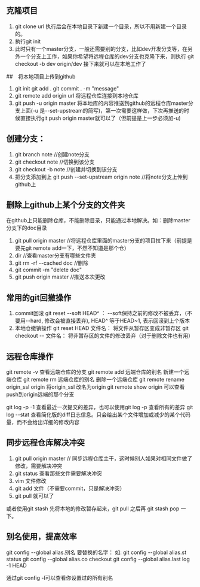 ## 克隆项目
1. git clone url  执行后会在本地目录下新建一个目录，所以不用新建一个目录的。
2. 执行git init
3. 此时只有一个master分支，一般还需要别的分支，比如dev开发分支等，在另外一个分支上工作，如果你希望将远程仓库的dev分支也克隆下来，则执行 git checkout -b dev origin/dev
接下来就可以在本地工作了 

##　将本地项目上传到github
1. git init
git add .
git commit . -m "message"
2. git remote add origin url 将远程仓库连接到本地仓库
3. git push -u origin master    将本地库的内容推送到github的远程仓库master分支上面(-u 是--set-upstream的简写)，第一次需要这样做，下次再推送的时候直接执行git push origin master就可以了（但前提是上一步必须加-u)

## 创建分支： 
1. git branch note  //创建note分支
2. git checkout note //切换到该分支
3. git checkout -b note //创建并切换到该分支
4. 把分支添加到上
git push --set-upstream origin note //将note分支上传到github上

## 删除上github上某个分支的文件夹
在github上只能删除仓库，不能删除目录，只能通过本地解决。如：删除master分支下的doc目录
1. git pull origin master //将远程仓库里面的master分支的项目拉下来（前提是要先git remote add一下，不然不知道是那个仓）
2. dir //查看master分支有哪些文件夹
3. git rm -rf --cached doc //删除
4. git commit -m "delete doc"
5. git push origin master //推送本次更改

## 常用的git回撤操作
1. commit回滚
   git reset --soft HEAD^ ： --soft保持之前的修改不被丢弃，（不要用--hard, 修改会被直接丢弃), HEAD^ 等于HEAD~1, 表示回滚到上个版本
2. 本地仓撤销操作
git reset HEAD 文件名： 将文件从暂存区变成非暂存区
git checkout -- 文件名： 将非暂存区的文件的修改丢弃（对于删除文件也有用）

## 远程仓库操作
git remote -v    查看远端仓库的分支
git remote add 远端仓库的别名  <url>   新建一个远端仓库
git remote rm 远端仓库的别名           删除一个远端仓库
git remote rename origin_ssl origin    将origin_ssl 改名为origin
git remote show origin   可以查看push到origin远端的那个分支

git log -p -1 查看最近一次提交的差异，也可以使用git log -p 查看所有的差异
git log --stat	查看简化版的diff日志信息。只会给出某个文件增加或减少的某个代码量，而不会给出详细的修改内容

## 同步远程仓库解决冲突
1. git pull origin master   // 同步远程仓库主干，这时候别人如果对相同文件做了修改，需要解决冲突
2. git status 查看那些文件需要解决冲突
3. vim 文件修改
4. git add 文件（不需要commit，只是解决冲突）
5. git pull 就可以了

或者使用git stash 先将本地的修改暂存起来，git pull 之后再 git stash pop 一下。


## 别名使用，提高效率
git config --global alias.别名  要替换的名字：
如: git config --global  alias.st  status
	git config --global  alias.co  checkout
	git config --global  alias.last log -1 HEAD
	
通过git config -l可以查看你设置过的所有别名

